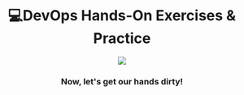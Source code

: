 <h1 align="center"> 💻DevOps Hands-On Exercises & Practice </h1>


<p align="center">
<a href="https://github.com/DevOps-MLOps-Projects">
  <img  src="https://github.com/user-attachments/assets/5d2a0d4f-aada-488e-ae3f-31fb4124c26e" />
</a>
<p/>


<h3 align="center"> Now, let's get our hands dirty! </h3>




